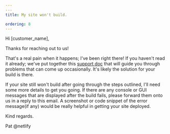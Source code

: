 ```yaml
---
---
title: My site won't build.

ordering: 8
---
```


Hi [customer_name],

Thanks for reaching out to us!

That's a real pain when it happens; I've been right there! If you haven't read it already; we've put together this [support doc](https://www.netlify.com/docs/build-gotchas/) that will guide you through problems that can come up occasionally. It's likely the solution for your build is there.

If your site still won't build after going through the steps outlined, I'll need some more details to get you going. If there are any console or GUI messages that are displayed after the build fails, please forward them onto us in a reply to this email. A screenshot or code snippet of the error message(if any) would be really helpful in getting your site deployed.

Kind regards.

Pat @netlify

